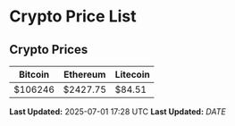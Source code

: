 # Crypto Price List

## Crypto Prices
| Bitcoin | Ethereum | Litecoin |
| ------- | -------- | -------- |
| $106246 | $2427.75 | $84.51 |
**Last Updated:** 2025-07-01 17:28 UTC
**Last Updated:** $DATE$
